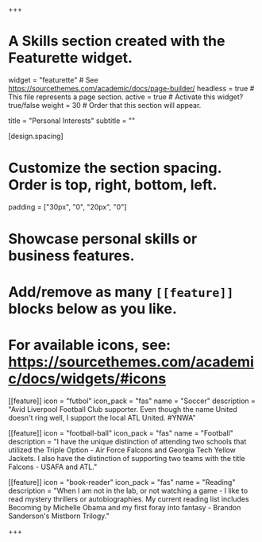 +++
# A Skills section created with the Featurette widget.
widget = "featurette"  # See https://sourcethemes.com/academic/docs/page-builder/
headless = true  # This file represents a page section.
active = true  # Activate this widget? true/false
weight = 30  # Order that this section will appear.

title = "Personal Interests"
subtitle = ""

[design.spacing]
  # Customize the section spacing. Order is top, right, bottom, left.
  padding = ["30px", "0", "20px", "0"]

# Showcase personal skills or business features.
# 
# Add/remove as many `[[feature]]` blocks below as you like.
# 
# For available icons, see: https://sourcethemes.com/academic/docs/widgets/#icons

[[feature]]
  icon = "futbol"
  icon_pack = "fas"
  name = "Soccer"
  description = "Avid Liverpool Football Club supporter. Even though the name United doesn't ring well, I support the local ATL United. #YNWA"
  
[[feature]]
  icon = "football-ball"
  icon_pack = "fas"
  name = "Football"
  description = "I have the unique distinction of attending two schools that utilized the Triple Option - Air Force Falcons and Georgia Tech Yellow Jackets. I also have the distinction of supporting two teams with the title Falcons - USAFA and ATL."  
  
[[feature]]
  icon = "book-reader"
  icon_pack = "fas"
  name = "Reading"
  description = "When I am not in the lab, or not watching a game - I like to read mystery thrillers or autobiographies. My current reading list includes Becoming by Michelle Obama and my first foray into fantasy - Brandon Sanderson's Mistborn Trilogy."

+++
